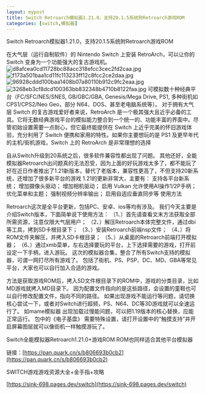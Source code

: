 ```yaml
---
layout: mypost
title: Switch Retroarch模拟器1.21.0，支持20.1.5系统附Retroarch游戏ROM
categories: [switch,模拟器]
---
```



Switch Retroarch模拟器1.21.0，支持20.1.5系统附Retroarch游戏ROM                                             

在大气层（运行自制软件）的 Nintendo Switch 上安装 RetroArch，可以让你的 Switch 变身为一个功能强大的复古游戏机。
![d8afcea0cd11728bc88acc318efcc3cec2fd2caa.jpg](https://free.picui.cn/free/2025/07/26/68842ecf993af.jpg)
![f173a501baa1cd11fc113233ff12c8fcc2ce2daa.jpg](https://free.picui.cn/free/2025/07/26/688430dd16b11.jpg)
![96928cddd100baa1408b07a80110b912c9fc2eaa.jpg](https://free.picui.cn/free/2025/07/26/688430dd1f07a.jpg)
![3268eb3cf8dcd100363bb832348b4710b8122faa.jpg](https://free.picui.cn/free/2025/07/26/688430dd7be98.jpg)
可模拟数十种经典平台（FC/SFC/NES/SNES, GB/GBC/GBA, Genesis/Mega Drive, PS1, 多种街机如 CPS1/CPS2/Neo Geo，部分 N64、DOS、甚至老电脑系统等）。
对于拥有大气层 Switch 的复古游戏爱好者来说，RetroArch 是一个极其强大且近乎必备的工具。它将无数经典游戏平台的模拟能力整合到一个统一的、功能丰富的界面中。尽管初始设置需要一点耐心，但它最终能提供在 Switch 上近乎完美的怀旧游戏体验，充分利用了 Switch 便携和家用的特性。如果你主要想玩的是 PS1 及更早年代的主机/街机游戏，Switch 上的 RetroArch 是非常理想的选择


自从Switch升级到20系统之后，很多软件兼容性都出现了问题。
其他还好，全能模拟器Retroarch出问题真的无法忍受，因为上面的好玩游戏太多了，都不能玩了
好在近日作者推出了1.21新版本，替代了老版本，兼容性更高了，不但支持20新系统，还增加了很多新平台的游戏
1.21的更新非常大，主要有：
支持各平台新系统；
增加摄像头驱动；
增加相机驱动；
启用 Vulkan
允许使用AI操作1/2P手柄；
优化菜单和主题；
强制视频分辨率输出；
启用自适应垂直同步等
使用方法

Retroarch这次是全平台更新，包括PC、安卓、ios等均有涉及。
我们今天主要是介绍Switch版本，下面简单说下使用方法：
（1、）首先请查看文末方法获取全部所需资源，注意仅限大气层用户；
（2、）解压Retroarch本体完整文件，通过dbi等工具，拷到SD卡根目录下；
（3、）安装Retroarch前端nsp文件；
（4、）将ROM文件夹解压，并拷入SD卡根目录；
（5、）从桌面的Retroarch前端打开模拟器；
（6、）通过xmb菜单，左右选择要玩的平台，上下选择需要的游戏，打开前设定一下手柄，进入游玩。
这次的模拟器合集，整合了所有Switch支持的模拟器，可谓一网打尽所有游戏了。
包括了街机、PS、PSP、DC、MD、GBA等常见平台，大家也可以自行加入合适的游戏。

方法是获取游戏ROM后，拷入SD文件根目录下的ROM中，游戏的分类目录，比如MD游戏就拷入MD目录下。
因为配置文件指向的是这些路径，会设置的童鞋也可以自行修改配置文件，指向不同的路径。
如果出现游戏不能运行等问题，请切换核心尝试一下，或者对Switch进行超频，PS、N64、DC等3D游戏就可以全速运行了。
如mame模拟器
出现加载过慢能问题，可以把1.19版本的核心替换，应能正常运行。
包中的《电子基盘》
需要特殊设置，请打开设置中的“触摸支持”并开启屏幕图层就可以像街机一样触摸游玩了。

Switch全能模拟器Retroarch1.21.0+游戏ROM ROM也同样适合其他平台模拟器

链接：[https://pan.quark.cn/s/b806693b0cb2](https://pan.quark.cn/s/b806693b0cb2)

SWITCH游戏游戏资源大全+金手指+攻略

[https://sink-698.pages.dev/switch](https://sink-698.pages.dev/switch)
